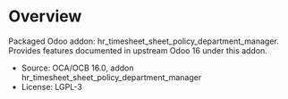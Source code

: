 # Overview

Packaged Odoo addon: hr_timesheet_sheet_policy_department_manager. Provides features documented in upstream Odoo 16 under this addon.

- Source: OCA/OCB 16.0, addon hr_timesheet_sheet_policy_department_manager
- License: LGPL-3
